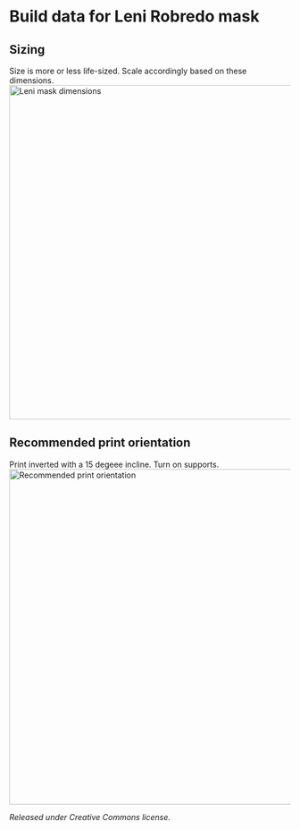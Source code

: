 <h1>Build data for Leni Robredo mask</h1>
<h2>Sizing</h2>
<p>Size is more or less life-sized. Scale accordingly based on these dimensions.<br>
<img src="https://user-images.githubusercontent.com/20638863/138619598-9e2826af-d82b-4b7d-a17c-5829bc2c8edd.jpg" alt="Leni mask dimensions" width="900" height="598">
</p>
<h2>Recommended print orientation</h2>
<p>Print inverted with a 15 degeee incline. Turn on supports.<br>
<img src="https://user-images.githubusercontent.com/20638863/138619672-872ad32e-0919-42fa-8e1a-dfd98508fc92.jpg" alt="Recommended print orientation" width="600" height="600"></p>
<p><i>Released under Creative Commons license.</i></p>
